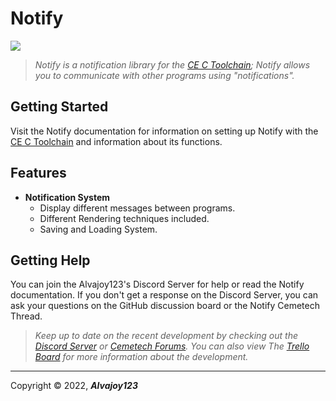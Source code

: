 # Notify

![](https://i.imgur.com/o3FJeGx.png)

> *Notify is a notification library for the [CE C Toolchain](https://github.com/CE-Programming/toolchain); Notify allows you to communicate with other programs using "notifications".*

## Getting Started
Visit the Notify documentation for information on setting up Notify with the [CE C Toolchain](https://github.com/CE-Programming/toolchain) and information about its functions.


## Features
- **Notification System**
  - Display different messages between programs.
  - Different Rendering techniques included.  
  - Saving and Loading System. 



## Getting Help
You can join the Alvajoy123's Discord Server for help or read the Notify documentation.
If you don't get a response on the Discord Server, you can ask your questions on the GitHub discussion board or the Notify Cemetech Thread.

> *Keep up to date on the recent development by checking out the [Discord Server](https://discord.gg/xyUZgnD4UJ "New Discord Server") or [Cemetech Forums](https://www.cemetech.net/forum/viewtopic.php?t=15070 "Cemetech Forums"). You can also view The [Trello Board](https://trello.com/b/eYALDr4Q/xenon-development-c "Trello Board") for more information about the development.*


------------
 Copyright &copy; 2022, ***Alvajoy123***
